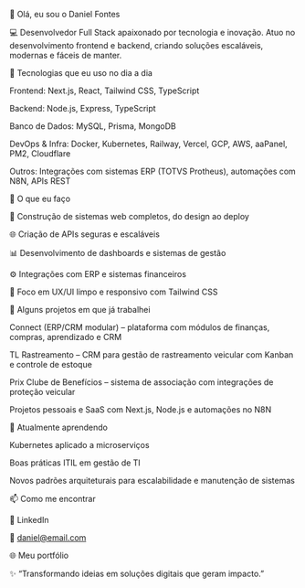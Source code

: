 👋 Olá, eu sou o Daniel Fontes

💻 Desenvolvedor Full Stack apaixonado por tecnologia e inovação.
Atuo no desenvolvimento frontend e backend, criando soluções escaláveis, modernas e fáceis de manter.

🚀 Tecnologias que eu uso no dia a dia

Frontend: Next.js, React, Tailwind CSS, TypeScript

Backend: Node.js, Express, TypeScript

Banco de Dados: MySQL, Prisma, MongoDB

DevOps & Infra: Docker, Kubernetes, Railway, Vercel, GCP, AWS, aaPanel, PM2, Cloudflare

Outros: Integrações com sistemas ERP (TOTVS Protheus), automações com N8N, APIs REST

📌 O que eu faço

🔧 Construção de sistemas web completos, do design ao deploy

🌐 Criação de APIs seguras e escaláveis

📊 Desenvolvimento de dashboards e sistemas de gestão

⚙️ Integrações com ERP e sistemas financeiros

🎨 Foco em UX/UI limpo e responsivo com Tailwind CSS

📂 Alguns projetos em que já trabalhei

Connect (ERP/CRM modular) – plataforma com módulos de finanças, compras, aprendizado e CRM

TL Rastreamento – CRM para gestão de rastreamento veicular com Kanban e controle de estoque

Prix Clube de Benefícios – sistema de associação com integrações de proteção veicular

Projetos pessoais e SaaS com Next.js, Node.js e automações no N8N

🌱 Atualmente aprendendo

Kubernetes aplicado a microserviços

Boas práticas ITIL em gestão de TI

Novos padrões arquiteturais para escalabilidade e manutenção de sistemas

📫 Como me encontrar

💼 LinkedIn

📧 daniel@email.com

🌐 Meu portfólio

✨ “Transformando ideias em soluções digitais que geram impacto.”
